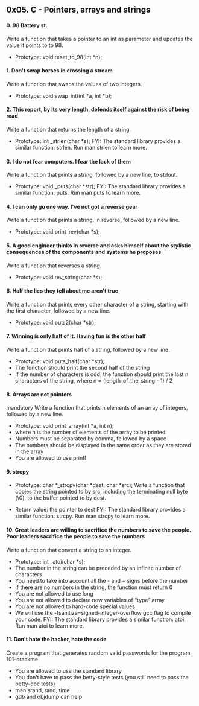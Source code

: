## 0x05. C - Pointers, arrays and strings

#### 0. 98 Battery st.
Write a function that takes a pointer to an int as parameter and updates the value it points to to 98.

- Prototype: void reset_to_98(int *n);

#### 1. Don't swap horses in crossing a stream
Write a function that swaps the values of two integers.

- Prototype: void swap_int(int *a, int *b);

#### 2. This report, by its very length, defends itself against the risk of being read
Write a function that returns the length of a string.

- Prototype: int _strlen(char *s);
FYI: The standard library provides a similar function: strlen. Run man strlen to learn more.

#### 3. I do not fear computers. I fear the lack of them
Write a function that prints a string, followed by a new line, to stdout.

- Prototype: void _puts(char *str);
FYI: The standard library provides a similar function: puts. Run man puts to learn more.

#### 4. I can only go one way. I've not got a reverse gear
Write a function that prints a string, in reverse, followed by a new line.

- Prototype: void print_rev(char *s);

#### 5. A good engineer thinks in reverse and asks himself about the stylistic consequences of the components and systems he proposes
Write a function that reverses a string.

- Prototype: void rev_string(char *s);

#### 6. Half the lies they tell about me aren't true
Write a function that prints every other character of a string, starting with the first character, followed by a new line.

- Prototype: void puts2(char *str);

#### 7. Winning is only half of it. Having fun is the other half
Write a function that prints half of a string, followed by a new line.

- Prototype: void puts_half(char *str);
- The function should print the second half of the string
- If the number of characters is odd, the function should print the last n characters of the string, where n = (length_of_the_string - 1) / 2

#### 8. Arrays are not pointers
mandatory
Write a function that prints n elements of an array of integers, followed by a new line.

- Prototype: void print_array(int *a, int n);
- where n is the number of elements of the array to be printed
- Numbers must be separated by comma, followed by a space
- The numbers should be displayed in the same order as they are stored in the array
- You are allowed to use printf

#### 9. strcpy
- Prototype: char *_strcpy(char *dest, char *src);
Write a function that copies the string pointed to by src, including the terminating null byte (\0), to the buffer pointed to by dest.

- Return value: the pointer to dest
FYI: The standard library provides a similar function: strcpy. Run man strcpy to learn more.

#### 10. Great leaders are willing to sacrifice the numbers to save the people. Poor leaders sacrifice the people to save the numbers
Write a function that convert a string to an integer.

- Prototype: int _atoi(char *s);
- The number in the string can be preceded by an infinite number of characters
- You need to take into account all the - and + signs before the number
- If there are no numbers in the string, the function must return 0
- You are not allowed to use long
- You are not allowed to declare new variables of “type” array
- You are not allowed to hard-code special values
- We will use the -fsanitize=signed-integer-overflow gcc flag to compile your code.
FYI: The standard library provides a similar function: atoi. Run man atoi to learn more.

#### 11. Don't hate the hacker, hate the code
Create a program that generates random valid passwords for the program 101-crackme.

- You are allowed to use the standard library
- You don’t have to pass the betty-style tests (you still need to pass the betty-doc tests)
- man srand, rand, time
- gdb and objdump can help










